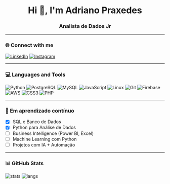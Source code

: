 <h1 align="center">Hi 👋, I'm Adriano Praxedes</h1>
<h3 align="center">Analista de Dados Jr</h3>

---

### 🌐 Connect with me

[![LinkedIn](https://img.shields.io/badge/LinkedIn-blue?logo=linkedin&logoColor=white)](https://www.linkedin.com/in/seu-usuario)
[![Instagram](https://img.shields.io/badge/Instagram-E4405F?logo=instagram&logoColor=white)](https://instagram.com/seu-usuario)

---

### 💻 Languages and Tools

![Python](https://img.shields.io/badge/-Python-3776AB?logo=python&logoColor=white)
![PostgreSQL](https://img.shields.io/badge/-PostgreSQL-336791?logo=postgresql&logoColor=white)
![MySQL](https://img.shields.io/badge/-MySQL-4479A1?logo=mysql&logoColor=white)
![JavaScript](https://img.shields.io/badge/-JavaScript-F7DF1E?logo=javascript&logoColor=black)
![Linux](https://img.shields.io/badge/-Linux-FCC624?logo=linux&logoColor=black)
![Git](https://img.shields.io/badge/-Git-F05032?logo=git&logoColor=white)
![Firebase](https://img.shields.io/badge/-Firebase-FFCA28?logo=firebase&logoColor=black)
![AWS](https://img.shields.io/badge/-AWS-232F3E?logo=amazon-aws&logoColor=white)
![CSS3](https://img.shields.io/badge/-CSS3-1572B6?logo=css3&logoColor=white)
![PHP](https://img.shields.io/badge/-PHP-777BB4?logo=php&logoColor=white)

---

### 🚀 Em aprendizado contínuo

- [x] SQL e Banco de Dados
- [x] Python para Análise de Dados
- [ ] Business Intelligence (Power BI, Excel)
- [ ] Machine Learning com Python
- [ ] Projetos com IA + Automação

---

### 📊 GitHub Stats

<p align="left">
  <img src="https://github-readme-stats.vercel.app/api?username=Dridrex&show_icons=true&theme=radical" alt="stats" />
  <img src="https://github-readme-stats.vercel.app/api/top-langs/?username=Dridrex&layout=compact&theme=radical" alt="langs" />
</p>
